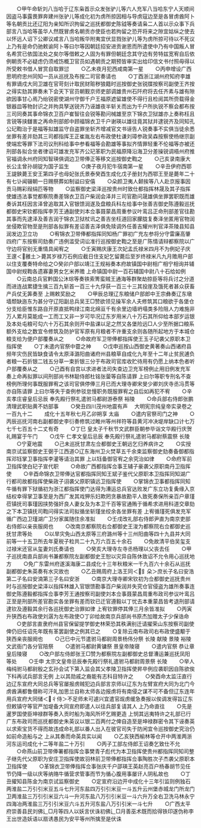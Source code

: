 <!-- { "loadSidebar": true } -->
　　○甲午命斩刘八当哈于辽东枭首示众发张驴儿等六人充军八当哈东宁人天顺间因盗马事露畏罪奔建州张驴儿等成化初为虏所掠因相与导虏寇边至是各冒虏酋阿卜等名朝贡比还辽阳为亲知所识拘留之巡抚都御史陈钺等奏请枭二人首以示众事下兵部言八当哈等虽华人然既冒虏名朝贡亦使臣也若拘留之恐开将来之隙宜姑纵之使去以怀远人诏下公卿议咸言八当哈叛华附夷宜伏显戮张驴儿等为虏所掠可待以不死议上乃有是命仍驰敕谕阿卜等曰尔等因朝廷招安进贡谢恩而所遣使中乃有中国叛人冒名希赏已依国法处之矣尔等借敕之人固为有罪但朝廷念其守边有劳特兹宽宥自后依例朝贡不必疑虑仍须戒饬概卫官员如遇朝贡之期预皆审实出给印信文书付照毋得以所受敕书借人冒赏自取罪愆
　　○乙未夜月犯西咸南第一星
　　○丙申增设广西思明府忠州同知一员从巡抚及布按二司官奏请也
　　○丁酉浙江湖州府知府李雄有罪谪戍大同卫雄在官苛刻计取民财赃秽狼籍时巡按御史张锐牒按察司副使王齐按之得实劾其罪奏未下会天下官员朝觐京师吏部调雄贵州石阡府将去任齐素与雄有隙欲因事甘心焉乃绐锐密使湖州守御千户王福原遮留雄使不得行且检阅其所赍载得金银器皿等物封识之并拘具孥送锐齐乃诬雄夜半斩关而出为千户所执锐不察会都布按三司同奏其事命锦衣卫百户崔智往会锐等勘问械雄至京下锦衣卫狱雄亦上奏称枉且言锐等挟讎害之再命刑部郎中顾福锦衣卫千户谢瑛以雄往竟其狱并逮锐齐及同知孔公玘鞫治于是福等拟雄监守自盗罪坐斩齐增减官文书诬告人锐奏事不实俱当徒余悉坐罪有差并劾其三司都指挥王正崔胤左右布政使杜谦刘璋参政吴森按察使杨继宗副使端宏等罪下法司议刑科给事中参看福等会勘雄等事拟齐情罪轻重不伦福等亦被还刑部各拟合坐者律诏可雄发充军齐公玘革职为民福原降沿海卫分差操锐调梧州府推官福调永州府同知智瑛俱调边卫带俸正等移文巡按御史鞫之
　　○己亥录南康大长公主曾孙胡锭为国子监生
　　○庚子夜月犯牛宿南第一星
　　○辛丑伊府西鄂王諟鉠薨王安王第四子也母妃张氏景泰癸酉生成化戊子册封为西鄂王至是薨年二十有七讣闻辍朝一日赐祭葬如制谥曰安僖
　　○朵颜卫夷人颡挨等八人赴京报事因贡马赐彩叚绢匹等物
　　○监察御史梁泽巡按贵州时致仕都指挥林晟及其子指挥使雄违法事觉都察院奏差锦衣卫百户柴润会泽并三司官勘问晟雄俱坐罪罢职既而雄奏诉其枉因言泽曾追取其入官银馈润遂及盘粮兵科左给事中张善吉御史陈遵毅巡抚都御史宋钦都指挥李芳王通副使刘本佥事聂蒙昌周重参议叶鸾吕正命刑部差官往勘其事而先逮泽及善吉润于锦衣卫狱杖讯之善吉坐枉道回家朦胧复奏泽坐匿用官物润坐侵欺官物至是刑部各拟罪有差诏善吉泽俱免赎调外任善吉耀州判官泽茶陵县知县润发边卫立功
　　○宥锦衣卫带俸都指挥同知杨广罪初广充左参将分守雷廉高肇四府广东按察司劾奏广违例滥受词讼准行巡按御史鞫之至是广陈情请辩都察院以广守边将官别无重情具闻宥之
　　○壬寅赐庆康王次妃孟氏禄米四月不为例妃子庆王邃＜雝土＞薨其岁禄万石例应截日住支妃乞留薨后至岁终禄米凡九月赡用户部以住支覆奏特命给之○癸卯户部以靖江王规裕奏本府故镇国中尉相广相宁相询并辅国中尉规鞫各遗寡妻男女乞米养赡  上命镇国中尉一百石辅国中尉八十石给如例
　　○云南总兵官黔国公沐琮等奏铁索箐蛮贼王通海等群聚劫掠臣等将兵讨之分道而进连战累捷生擒三百九斩首一百三十九俘获一百三十三其投崖及饿死者甚众获畜产兵仗无筭奏至  上赐敕奖励之
　　○甲辰总理辽东粮储户部郎中王宗彝奏辽东墩墙颓缺迤东为甚分守辽阳副总兵吴王□赞欲领见操军余人夫修筑其口粮欲于各堡仓分支给臣惟东路自开原直抵鸭绿江南北绵亘千有余里边墙坍塌类多险阻人力难施非万人累月莫能成一工而工又非一岁可毕况辽东岁用米八十万石其所仰给本部岁运银及本处屯粮可勾六十万石其余则开中盐课以足之然又各堡险远□人少至所据口粮系额外支给之数宜令修筑及防护官军原有月粮者不许重支余则各随所起地方于本城仓粮支给为便户部覆奏从之
　　○命故府军卫带俸都指挥使王玉子玘袭父原职本卫指挥使
　　○丁未遣内官祭中霤之神
　　○戊申巡按山西御史黄著奏山西诸府县频年灾伤民皆缺食请令太原泽潞阳曲诸府州县粮草自成化九年至十二年止贫民逋负者粮一石折银二钱五分草一束折银三分于布政司官库收贮待用有仍愿上纳本色者听户部覆奏从之
　　○己酉有自宫以求进者法司失查边卫充军榜例止用旧例发充军奏上命再拟罪以间刑部尚书林聪侍郎杜铭张蓥等自陈请罪  上曰尔等职专刑名不查榜例所理何事既服罪宥之该司官俱停俸三月已而大理寺卿宋旻少卿刘庆寺丞冯贯等亦自陈请罪  上曰尔等失于查例参驳怠慢职务既服罪宥之自后如再犯不宥
　　○辛亥孝庄睿皇后忌辰  奉先殿行祭礼遣驸马都尉游泰祭  裕陵
　　○命兵部右侍郎张鹏清理武职贴黄不妨部事
　　○癸丑四川茂州地震有声
　大明宪宗纯皇帝实录卷之一百九十二
　　成化十五年秋七月乙卯朔享  太庙
　　○遣内官祭司门之神
　　○丙辰巡抚河南右副都御史李衍奏修筑过睢州等州祥符等县黄河冲决堤岸缺口计七万七千七百五十二丈有奇
　　○丁巳  皇太子千秋节文武群臣朝参毕诣文华殿行庆贺礼赐宴于午门
　　○戊午  仁孝文皇后忌辰  奉先殿行祭礼遣驸马都尉蔡震祭  长陵
　　○宁夏地震
　　○己未巡抚甘肃左佥都御史王朝远乞归养病许之
　　○实授南京试监察御史王弼于江西道○辽东海州卫火焚草五千余束监察御史劾奏备御都指挥邓钰掌卫事指挥李灌等请治其罪  上以钰备御官宥之余究治如律
　　○命府军前卫指挥使白玘子宣代职
　　○命故广西都指挥佥事王辅子豪袭父原职南丹卫指挥使
　　○辛酉命锦衣卫带俸达官都指挥同知王斌子鉴代父原职本卫指挥同知湖广行都司故都指挥使柴政子诩袭父原职镇远卫指挥使
　　○掌锦衣卫事都指挥同知牛循有罪下狱循初为浙江都指挥使门达得为漕运总兵官达败发广东立功复夤缘入京结权幸得掌卫事至是为西厂发其戏狎乐妇欺罔贪暴故勘平人致死奏保所亲百户章瑾莅镇抚司事瑾因挟势强奸良人妻女及为本卫千百等官通贿于循希求进用科道交章劾之下本卫镇抚司鞫问得实法司拟循坐斩瑾坐绞余各坐罪有差  上宥循瑾死俱发充军循广西边卫瑾湖广卫分家属随住余准拟
　　○壬戌改礼部右侍郎尹直为南京吏部右侍郎以亲丧服阕也
　　○改南京都察院右佥都御史王浚为都察院右佥都御史巡抚甘肃等处
　　○以旱灾免山西太原等三府潞州等十三州阳曲等四十九县并大同前等一十五卫所去年夏税子粒共二十九万六百五十余石
　　○免故清平伯吴玺支过禄米还官从玺妻刘氏奏请也
　　○癸亥大理寺左寺丞杨理以父丧去任
　　○甲子巡抚南直兵部尚书兼都察院左副都御史王恕以灾异自陈休致诏不允令用心巡抚地方
　　○免广东雷州府遂溪海康二县成化十三年秋粮米一千九百六十余石从巡抚副都御史朱英奏有水灾故也
　　○乙丑赐周府上洛王同＜釒朵＞庶长子名曰安浩第二子名曰安湳第三子名曰安浙
　　○南京大理寺卿宋钦初为佥都御史巡抚贵州时与巡按御史梁泽以指挥林雄入官银馈勘事百户柴润并失究仓官侵盗为雄所奏事连御史陈遵毅都指挥佥事李芳王通按察司副使刘本佥事聂蒙昌周重布政司参议叶鸾吕正至是刑部所差官勘实各坐罪有差而钦已迁官遵毅以丁忧去本重蒙昌皆考退刑部请逮钦及遵毅其余行各巡抚御史治罪如律  上宥钦罪停其俸三月余皆准拟
　　○丙寅升狭西右布政使刘潺为左布政使○丁卯给故南京兵部尚书原杰加赠太子少保诰命
　　○吏部言直隶府州县官保留提学御史林荣恐其秩满别迁请擢荣山东按察司副使俾仍旧任诏先年既有革罢副使之例其已之
　　○复除云南布政司右布政使盛颙于狭西亲丧服阕也
　　○己巳中元节遣驸马都尉周景杨伟分祭  长陵  献陵  景陵  裕陵文武衙门各分官陪祭
　　○遣驸马都尉黄镛祭  景皇帝陵寝
　　○遣内官祭  恭让章皇后陵寝
　　○改户部左侍郎张王□赞为都察院左副都御史总督漕运兼巡抚凤阳等处
　　○壬申  太宗文皇帝忌辰奉先殿行祭礼遣驸马都尉周景祭  长陵
　　○举人梅纯驸马都尉殷之玄孙会试下第入监会其父孝陵卫指挥使昇卒例应袭职因自陈欲俟下科再试兵部言无例  上以其勋戚之裔能有志科目特许之
　　○癸酉命太监汪直行边辽东宣府大同总兵等官屡报虏贼犯边兵部言京师以辽东为左臂宣府大同为北门今虏酋满都鲁僣称可汗癿加思兰自称太师各边报虏将有南侵之谋不可不备但辽东连年用兵宣府大同储＜彳侍＞不足师未可遽兴宜遣官觇虏缓急奏报以俟调发得旨辽东但敕镇守等官严加堤备大同宣府即遣人以往兵部复请其人  上乃命直往
　　○先是暹罗国使臣坤禄群等奏入贡时船为海风所坏乞赐更造  上悯其远夷特许之礼部已行广东布政司而巡抚都御史朱英议以银二百两付之俾自造至是坤禄群密令其下诬奏英以求索宝货不得而故违成命礼部以番人出入在彼官司失于防闲宜令巡按御史究治仍如前命造船与之  上从其奏而命英具实以闻
　　○乙亥狭西榆林等仓开中两淮两浙河东运司成化十二等年盐二十万引
　　○丙子工部左侍郎王诏奏乞致仕不允
　　○命燕山前卫带俸署都指挥佥事樊青子彪代为本卫指挥使贵州都指挥同知司整子继先代父原职为安庄卫指挥使故羽林前卫带俸都指挥佥事陶胜次子杰袭父原职本卫指挥使
　　○革锦衣卫带俸指挥佥事张庆千户邵瑛王英赵亮百户杨春胡节见任节仍降一级以庆等纳赂牛循营求管事而节为循心腹用事屡讦人阴私故也
　　○丁丑擢知县陈金为南京试监察御史
　　○定宣府沿边开中成化十三年引监则例独石两淮盐二万引引米豆五斗七升河东盐四万引引米豆一斗五升云州堡赤城龙门所龙门卫两淮盐三万引引米豆六斗一升河东盐八万引引米豆一斗六升万全右卫洗马林永宁四海冶两淮盐三万引引米豆六斗五升河东盐八万引引米一斗七升
　　○广西太平府崇善县民刘佛辶□月等四人以妖言伏诛初佛辶□月善巫术既而拾得铁印遂伪称李王出世造妖语以扇诱愚民为安平等州所擒至是伏诛
